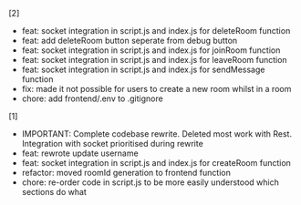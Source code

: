[2]
- feat: socket integration in script.js and index.js for deleteRoom function
- feat: add deleteRoom button seperate from debug button
- feat: socket integration in script.js and index.js for joinRoom function
- feat: socket integration in script.js and index.js for leaveRoom function
- feat: socket integration in script.js and index.js for sendMessage function
- fix: made it not possible for users to create a new room whilst in a room
- chore: add frontend/.env to .gitignore



[1]
- IMPORTANT: Complete codebase rewrite. Deleted most work with Rest. Integration with socket prioritised during rewrite
- feat: rewrote update username
- feat: socket integration in script.js and index.js for createRoom function
- refactor: moved roomId generation to frontend function
- chore: re-order code in script.js to be more easily understood which sections do what
